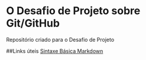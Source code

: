 # O Desafio de Projeto sobre Git/GitHub 
Repositório criado para o Desafio de Projeto 

##Links úteis
[Sintaxe Básica Markdown]()
